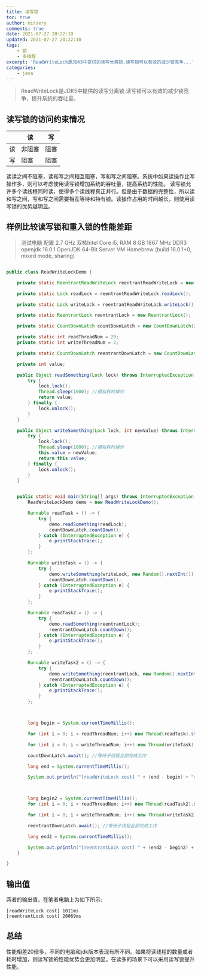 ```yaml
---
title: 读写锁
toc: true
author: mirsery
comments: true
date: 2021-07-27 20:22:10
updated: 2021-07-27 20:22:10
tags:
    - 锁
    - 多线程
excerpt: 'ReadWriteLock是JDK5中提供的读写分离锁.读写锁可以有效的减少锁竞争...'  
categories:
    - java    
---
```


> ReadWriteLock是JDK5中提供的读写分离锁.读写锁可以有效的减少锁竞争，提升系统的吞吐量。

<!-- toc -->


## 读写锁的访问约束情况

||读|写|
|---|---|---|
|读|非阻塞|阻塞|
|写|阻塞|阻塞|

读读之间不阻塞，读和写之间相互阻塞，写和写之间阻塞。系统中如果读操作比写操作多，则可以考虑使用读写锁增加系统的吞吐量，提高系统的性能。
读写锁允许多个读线程同时读，使得多个读线程真正并行。但是由于数据的完整性，所以读和写之间，写和写之间需要相互等待和持有锁。读操作占用的时间越长，则使用读写锁的优势越明显。

## 样例比较读写锁和重入锁的性能差距

> 测试电脑 配置 
> 2.7 GHz 双核Intel Core i5, RAM 8 GB 1867 MHz DDR3
> openjdk 16.0.1 OpenJDK 64-Bit Server VM Homebrew (build 16.0.1+0, mixed mode, sharing)


```java

public class ReadWriteLockDemo {

    private static ReentrantReadWriteLock reentrantReadWriteLock = new ReentrantReadWriteLock();

    private static Lock readLock = reentrantReadWriteLock.readLock();

    private static Lock writeLock = reentrantReadWriteLock.writeLock();

    private static ReentrantLock reentrantLock = new ReentrantLock();

    private static CountDownLatch countDownLatch = new CountDownLatch(20);  //多线程控制

    private static int readThreadNum = 20;
    private static int writeThreadNum = 2;

    private static CountDownLatch reentrantDownLatch = new CountDownLatch(20);

    private int value;

    public Object readSomething(Lock lock) throws InterruptedException {
        try {
            lock.lock();
            Thread.sleep(1000); //模拟耗时操作
            return value;
        } finally {
            lock.unlock();
        }
    }

    public Object writeSomething(Lock lock, int newValue) throws InterruptedException {
        try {
            lock.lock();
            Thread.sleep(1000); //模拟耗时操作
            this.value = newValue;
            return this.value;
        } finally {
            lock.unlock();
        }
    }


    public static void main(String[] args) throws InterruptedException {
        ReadWriteLockDemo demo = new ReadWriteLockDemo();

        Runnable readTask = () -> {
            try {
                demo.readSomething(readLock);
                countDownLatch.countDown();
            } catch (InterruptedException e) {
                e.printStackTrace();
            }
        };

        Runnable writeTask = () -> {
            try {
                demo.writeSomething(writeLock, new Random().nextInt());
                countDownLatch.countDown();
            } catch (InterruptedException e) {
                e.printStackTrace();
            }
        };

        Runnable readTask2 = () -> {
            try {
                demo.readSomething(reentrantLock);
                reentrantDownLatch.countDown();
            } catch (InterruptedException e) {
                e.printStackTrace();
            }
        };

        Runnable writeTask2 = () -> {
            try {
                demo.writeSomething(reentrantLock, new Random().nextInt());
                reentrantDownLatch.countDown();
            } catch (InterruptedException e) {
                e.printStackTrace();
            }
        };



        long begin = System.currentTimeMillis();

        for (int i = 0; i < readThreadNum; i++) new Thread(readTask).start();

        for (int i = 0; i < writeThreadNum; i++) new Thread(writeTask).start();

        countDownLatch.await(); //等待子线程全部完成工作

        long end = System.currentTimeMillis();

        System.out.println("[readWriteLock cost] " + (end - begin) + "ms");



        long begin2 = System.currentTimeMillis();
        for (int i = 0; i < readThreadNum; i++) new Thread(readTask2).start();

        for (int i = 0; i < writeThreadNum; i++) new Thread(writeTask2).start();

        reentrantDownLatch.await(); //等待子线程全部完成工作

        long end2 = System.currentTimeMillis();

        System.out.println("[reentrantLock cost] " + (end2 - begin2) + "ms");
    }

}

```
## 输出值
两者的输出值，在笔者电脑上为如下所示:
```
[readWriteLock cost] 1011ms
[reentrantLock cost] 20069ms
```

## 总结

性能相差20倍多，不同的电脑和jdk版本表现有所不同。如果将读线程的数量或者耗时增加，则读写锁的性能优势会更加明显。在读多的场景下可以采用读写锁提升性能。
